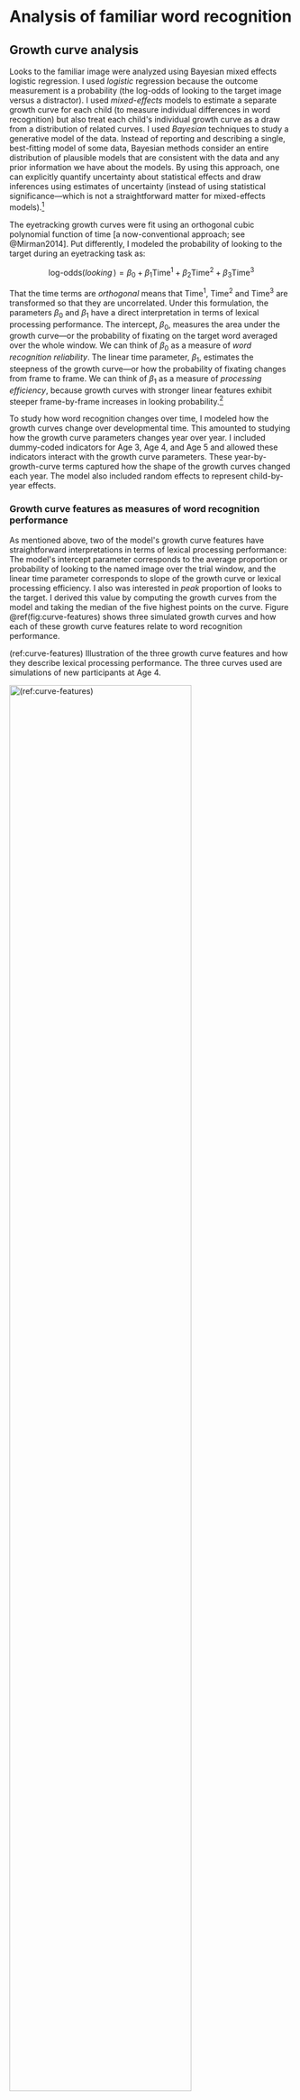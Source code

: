 
Analysis of familiar word recognition
===========================================================================









Growth curve analysis
------------------------------------------------------------------------

Looks to the familiar image were analyzed using Bayesian mixed
effects logistic regression. I used *logistic* regression because
the outcome measurement is a probability (the log-odds of looking to the
target image versus a distractor). I used *mixed-effects* models
to estimate a separate growth curve for each child (to
measure individual differences in word recognition) but also treat each
child's individual growth curve as a draw from a distribution of related
curves. I used *Bayesian* techniques to study a generative model of the
data. Instead of reporting and describing a single, best-fitting model
of some data, Bayesian methods consider an entire distribution of
plausible models that are consistent with the data and any prior
information we have about the models. By using this approach, one can
explicitly quantify uncertainty about statistical effects and draw
inferences using estimates of uncertainty (instead of using statistical
significance—which is not a straightforward matter for mixed-effects
models).[^2]

[^2]: It is tempting to further justify this approach by comparing
    Bayesian versus classical/frequentist statistics, but my goals in
    using this method are simple: To estimate statistical effects and
    quantify uncertainty about those effects. This pragmatic brand of
    Bayesian statistics is illustrated in texts by @GelmanHill and 
    @RethinkingBook.

The eyetracking growth curves were fit using an orthogonal cubic
polynomial function of time [a now-conventional approach; see
@Mirman2014]. Put differently, I modeled the probability of looking to
the target during an eyetracking task as:

$$
\text{log-odds}(\textit{looking}\,) = 
  \beta_0 + 
  \beta_1\text{Time}^1 + 
  \beta_2\text{Time}^2 + 
  \beta_3\text{Time}^3
$$

That the time terms are *orthogonal* means that $\text{Time}^1$,
$\text{Time}^2$ and $\text{Time}^3$ are transformed so that they
are uncorrelated. Under this formulation, the parameters $\beta_0$ and
$\beta_1$ have a direct interpretation in terms of lexical processing
performance. The intercept, $\beta_0$, measures the area under the
growth curve—or the probability of fixating on the target word averaged
over the whole window. We can think of $\beta_0$ as a measure of *word
recognition reliability*. The linear time parameter, $\beta_1$,
estimates the steepness of the growth curve—or how the probability of
fixating changes from frame to frame. We can think of $\beta_1$ as a
measure of *processing efficiency*, because growth curves with stronger
linear features exhibit steeper frame-by-frame increases in looking
probability.[^3]


[^3]: The polynomial other terms are less important—or rather, they have
    do not map as neatly onto behavioral descriptions as the accuracy
    and efficiency parameters. The primary purpose of quadratic and
    cubic terms is to ensure that the estimated growth curve adequately
    fits the data. In this kind of data, there is a steady baseline at
    chance probability before the child hears the word, followed a
    window of increasing probability of fixating on the target as the
    child recognizes the word, followed by a period of plateauing and
    then diminishing looks to target. The cubic polynomial allows the
    growth curve to be fit with two inflection points: the point when
    the looks to target start to increase from baseline and the point
    when the looks to target stops increasing.

To study how word recognition changes over time, I modeled how the
growth curves change over developmental time. This amounted to studying
how the growth curve parameters changes year over year. I included
dummy-coded indicators for Age 3, Age 4, and Age 5 and allowed these
indicators interact with the growth curve parameters. These
year-by-growth-curve terms captured how the shape of the growth curves
changed each year. The model also included random effects to represent
child-by-year effects.


### Growth curve features as measures of word recognition performance

As mentioned above, two of the model's growth curve features have
straightforward interpretations in terms of lexical processing
performance: The model's intercept parameter corresponds to the average
proportion or probability of looking to the named image over the trial
window, and the linear time parameter corresponds to slope of the growth
curve or lexical processing efficiency. I also was interested in *peak*
proportion of looks to the target. I derived this value by computing the
growth curves from the model and taking the median of the five highest
points on the curve. Figure \@ref(fig:curve-features) shows three
simulated growth curves and how each of these growth curve features
relate to word recognition performance.

(ref:curve-features) Illustration of the three growth curve features and
how they describe lexical processing performance. The three curves used
are simulations of new participants at Age 4.

<div class="figure">
<img src="12-aim1-notebook_files/figure-html/curve-features-1.png" alt="(ref:curve-features)" width="80%" />
<p class="caption">(\#fig:curve-features)(ref:curve-features)</p>
</div>



Year over year changes in word recognition performance
------------------------------------------------------------------------

The mixed-effects model estimated a population-average growth curve
("fixed" effects) and how individual children deviated from average
("random" effects). Figure \@ref(fig:average-growth-curves) shows 200
posterior samples of the average growth curves for each study. On
average, the growth curves become steeper and achieve higher looking
probabilities with each year of the study.

(ref:average-growth-curves) The model estimated an average word
recognition growth for each study, and the colored lines represent 200
posterior samples of these growth curves. The thick dark lines represent
the observed average growth curve in each study.

<div class="figure">
<img src="12-aim1-notebook_files/figure-html/average-growth-curves-1.png" alt="(ref:average-growth-curves)" width="50%" />
<p class="caption">(\#fig:average-growth-curves)(ref:average-growth-curves)</p>
</div>

Figure \@ref(fig:effects2) depicts uncertainty intervals with
the model's average effects of each timepoint on the growth curve
features. The intercept and linear time effects increased each year,
confirming that children become more reliable and faster at recognizing
words as they grow older. The peak accuracy also increased each year.
For each effect, the change from age 3 to age 4 is approximately the
same as the change from age 4 to age 5, as visible in
Figure \@ref(fig:pairwise-effects).

(ref:effects2) Uncertainty intervals for the effects of study years on
growth curve features. The intercept and peak features were converted from
log-odds to proportions to ease interpretation.

<div class="figure">
<img src="12-aim1-notebook_files/figure-html/effects2-1.png" alt="(ref:effects2)" width="80%" />
<p class="caption">(\#fig:effects2)(ref:effects2)</p>
</div>

(ref:pairwise-effects) Uncertainty intervals for the differences between study
timepoints. Again, the intercept and peak features were converted to
proportions.

<div class="figure">
<img src="12-aim1-notebook_files/figure-html/pairwise-effects-1.png" alt="(ref:pairwise-effects)" width="50%" /><img src="12-aim1-notebook_files/figure-html/pairwise-effects-2.png" alt="(ref:pairwise-effects)" width="50%" />
<p class="caption">(\#fig:pairwise-effects)(ref:pairwise-effects)</p>
</div>



The average looking probability (intercept feature) was 0.38
[90% UI: 0.37--0.40] at age 3, 0.49
[0.47--0.50] at age 4, and 0.56 [0.54--0.57] at
age 5. The averages increased by 0.10
[0.09--0.11] from age 3 to age 4 and by 0.07
[0.06--0.09] from age 4 to age 5. The peak looking
probability was 0.55 [0.53--0.57] at age 3,
0.68 [0.67--0.70] at age 4, and 0.77
[0.76--0.78] at age 5. The peak values increased by
0.13 [0.11--0.16] from age 3 to age 4 and
by 0.09 [0.07--0.10] from age 4 to age 5.
These results numerically confirm the hypothesis that children would
improve in their word recognition reliability, both in terms of average
looking and in terms of peak accuracy, each year.

**Summary**. The average growth curve features increased year over year,
so that children looked to the target more quickly and more reliably.



Exploring plausible ranges of performance over time
------------------------------------------------------------------------



Bayesian models are generative; they describe how the data could have
been generated. This model assumed that each child's growth curve was
drawn from a population of related growth curves, and it tried to infer
the parameters over that distribution. These two aspects---a generative
model and learning about the population of growth curves---allow the
model to simulate new samples from that distribution of growth curves.
That is, we can predict a set of growth curves for a hypothetical,
unobserved child drawn from the same distribution as the
195 observed children. This procedure allows
one to explore the plausible degrees of variability in performance at
each age.

Figure \@ref(fig:new-participants) shows the posterior predictions
for 1,000 simulated participants, which demonstrates how the model
expects new participants to improve longitudinally but also exhibit
stable individual differences over time. Figure
\@ref(fig:new-participants-intervals) shows uncertainty intervals for
these simulations. The model learned to predict less accurate and more
variable performance at age 3 with improving accuracy and narrowing
variability at age 4 and age 5.

(ref:new-participants) Posterior predictions for hypothetical
*unobserved* participants. Each line represents the predicted
performance for a new participant. The three dark lines highlight
predictions from one single simulated participant. The simulated
participant shows both longitudinal improvement in word recognition and
similar relative performance compared to other simulations each year,
indicating that the model would predict new children to improve year
over year and show stable individual differences over time.


<div class="figure">
<img src="12-aim1-notebook_files/figure-html/new-participants-1.png" alt="(ref:new-participants)" width="80%" />
<p class="caption">(\#fig:new-participants)(ref:new-participants)</p>
</div>

(ref:new-participants-intervals) Uncertainty intervals for the simulated
participants. Variability is widest at age 3 and narrowest at age 5,
consistent with the prediction that children become less variable as
they grow older.

<div class="figure">
<img src="12-aim1-notebook_files/figure-html/new-participants-intervals-1.png" alt="(ref:new-participants-intervals)" width="80%" />
<p class="caption">(\#fig:new-participants-intervals)(ref:new-participants-intervals)</p>
</div>

I hypothesized that children would become less variable as they grew
older and converged on a mature level of performance. I address this
question by inspecting the ranges of predictions for the simulated
participants. The claim that children become less variable would imply
that the range of predictions should be narrower age 5 than for age 4
than age 3. Figure \@ref(fig:new-ranges) depicts the range of the
predictions, both in terms of the 90 percentile range (i.e., the range
of the middle 90% of the data) and in terms of the 50 percentile
(interquartile) range. The ranges of performance decrease from age 3 to
age 4 to age 5, consistent with the hypothesized reduction in
variability.

(ref:new-ranges) Ranges of predictions for simulated participants over
the course of a trial. The ranges are most similar during the first half
of the trial when participants are at chance performance, and the ranges
are most different at the end of the trial as children reliably fixate
on the target image. The ranges of performance decreases with each year
of the study as children show less variability.

<div class="figure">
<img src="12-aim1-notebook_files/figure-html/new-ranges-1.png" alt="(ref:new-ranges)" width="80%" />
<p class="caption">(\#fig:new-ranges)(ref:new-ranges)</p>
</div>

The developmental pattern of increasing reliability and decreasing
variability was also observed for the growth curve peaks. For the
synthetic participants, the model predicted that individual peak
probabilities will increase each year, peak<sub>3</sub> =
0.55 [90% UI: 0.35--0.77],
peak<sub>4</sub> = 0.69 [0.48--0.86],
peak<sub>5</sub> = 0.78 [0.59--0.91].
Moreover, the range of plausible values for the individual peaks
narrowed each for the simulated data. For instance, the difference
between the 95^th^ and 5^th^ percentiles was 0.43 for
age 3, 0.38 for age 4, and 0.32
for age 5.

**Summary**. I used the model's random effects estimates to simulate
growth curves from 1,000 hypothetical, unobserved participants. The
simulated dataset showed increasing looking probability and decreasing
variability with each year of the study. These simulations confirmed the
hypothesis that variability would be diminish as children converge on a
mature level of performance on this task.



Are individual differences stable over time?
------------------------------------------------------------------------



I predicted that children would show stable individual differences such
that children who are faster and more reliable at recognizing words at
age 3 remain relatively faster and more reliable at age 5. To evaluate
this hypothesis, I used Kendall's *W* (the coefficient of correspondence
or concordance). This nonparametric statistic measures the degree of
agreement among *J* judges who are rating *I* items. For these purposes,
the items are the 123 children who provided reliable eyetracking
for all three years of the study. (That is, I excluded children who only
had reliable eyetracking data for one or two years.) The judges are the
sets of growth curve parameters from each year of study. For example,
the intercept term provides three sets of ratings: The participants'
intercept terms from year 1 are one set of ratings and the terms from
years 2 and 3 provide two more sets of ratings. These three ratings are
the "judges" used to compute the intercept's *W*. Thus, I computed five
groups of *W* coefficients, one for each set of growth curve features:
Intercept, Time^1^, Time^2^, Time^3^, and Peak looking probability.




Because I used a Bayesian model, there is a distribution of ratings and
thus a distribution of concordance statistics. Each sample of the
posterior distribution fits a growth curve for each child in each study,
so each posterior sample provides a set of ratings for concordance
coefficients. The distribution of *W*'s lets us quantify our uncertainty
because we can compute *W*'s for each of the 4000 samples from
the posterior distribution.

One final matter is how to assess whether a concordance statistic is
meaningful. To tackle this question, I also included a "null rater", a
fake parameter that assigned each child in each year a random number. I
use the distribution of *W*'s generated by randomly rating children as a
benchmark for assessing whether the other concordance statistics differ
meaningfully from chance.

(ref:kendall-stats) Uncertainty intervals for the Kendall's coefficient
of concordance. Random ratings provide a baseline of null *W*
statistics. The intercept and linear time features are decisively
non-null, indicating a significant degree of correspondence in
children's relative word recognition reliability and efficiency over
three years of study.

<div class="figure">
<img src="12-aim1-notebook_files/figure-html/kendall-stats-1.png" alt="(ref:kendall-stats)" width="80%" />
<p class="caption">(\#fig:kendall-stats)(ref:kendall-stats)</p>
</div>

We used the `kendall()` function in the irr R package
[vers. 0.84; @irr] to compute concordance
statistics. Figure \@ref(fig:kendall-stats) depicts uncertainty intervals
for the Kendall *W*'s for these growth curve features. The 90%
uncertainty interval of *W* statistics from random ratings
[0.28--0.39] subsumes the intervals for the Time^2^
effect [0.30--0.35] and the Time^3^ effect
[0.28--0.35], indicating that these values do not
differentiate children in a longitudinally stable way. That is, the
Time^2^ and Time^3^ features differentiate children across studies as
well as random numbers. Earlier, I stated that only the intercept,
linear time, and peak features have psychologically meaningful
interpretations and that the higher-order features of these models serve
to capture the shape of the growth curve data. These concordance
statistics support that assertion.

Concordance is strongest for the peak feature, *W* = 0.59
[0.57--0.60] and the intercept term, *W* =
0.58 [0.57--0.60], followed by the
linear time term, *W* = 0.50 [0.48--0.52].
Because these values are far removed from the statistics for random
ratings, I conclude that there is a credible degree of correspondence
across studies when ranking children using their peak looking
probability, average look probability (the intercept) or their growth
curve slope (linear time).

**Summary**. Growth curve features reflected individual differences in
word recognition performance. By using Kendall's *W* to
measure the degree of concordance among growth curve features over
time, I tested whether individual differences in lexical
processing persisted over development. I found that the peak looking
probability, average looking probability and linear time features were
stable over time.



Predicting future vocabulary size
------------------------------------------------------------------------







I hypothesized that individual differences in word recognition at age 3
will be more discriminating and predictive future language outcomes than
differences at age 4 or age 5. To test this hypothesis, we calculated
the correlations of growth curve features with age 5 expressive
vocabulary size and age 4 receptive vocabulary. (The receptive test was
not administered during the last year of the study for logistical
reasons.) As with the concordance analysis, I computed each of the
correlations for each sample of the posterior distribution to obtain a
distribution of correlations.

Figure \@ref(fig:evt2-gca-cors) shows the correlations of the peak
looking probability, average looking probability and linear time
features with expressive vocabulary size at age 5, and
Figure \@ref(fig:ppvt4-gca-cors) shows analogous correlations for the
receptive vocabulary at age 4. For all cases, the strongest correlations
were found between the growth curve features at age 3.

Growth curve peaks from age 4 correlated with age 5 vocabulary with
*r* = .52, 90% UI
[.50--.54], but the concurrent peaks from age 5
showed a correlation of just *r* = .31,
[.29--.33], a difference between age 3 and
age 5 of *r*<sub>3−5</sub> = .21,
[.18--.24]. A similar pattern held for
lexical processing efficiency values. Linear time features from age 3
correlated with age 5 vocabulary with *r* =
.41, [.39--.44],
whereas the concurrent lexical processing values from age 5 only showed
a correlation of *r* = .28,
[.26--.31], a difference of *r*<sub>3−5</sub> =
.13,
[.10--.16]. For the average looking
probabilities, the correlation for age 3, *r* =
.39, [.39--.44], was
probably only slightly greater than the correlation for age 4,
*r*<sub>3−4</sub> = .02,
[&minus;.01--.04] but considerably greater than the
concurrent correlation at age 5, *r*<sub>3−5</sub> =
.08,
[.05--.10].

(ref:evt2-gca-cors) Uncertainty intervals for the correlations of growth
curve features at each time point with expressive vocabulary (EVT-2
standard scores) at age 5. The bottom rows provide intervals for the
pairwise differences in correlations between timepoints.

<div class="figure">
<img src="12-aim1-notebook_files/figure-html/evt2-gca-cors-1.png" alt="(ref:evt2-gca-cors)" width="80%" />
<p class="caption">(\#fig:evt2-gca-cors)(ref:evt2-gca-cors)</p>
</div>

Peak looking probabilities from age 3 were strongly correlated with
age 4 receptive vocabulary, *r* = .62,
[.61--.64], and this correlation was much
greater than the correlation observed for the age 4 growth curve peaks,
*r*<sub>3−4</sub> = .26,
[.26]. The correlation of age 3
average looking probabilities, *r* = .45,
[.44--.47], was greater than the age 4
correlation, *r*<sub>TP1−TP2</sub> =
.08,
[.08], and the correlation for age 3
linear time features, *r* = .51,
[.49--.54], was likewise greater,
*r*<sub>3−4</sub> = .22,
[.19--.26].

(ref:ppvt4-gca-cors) Uncertainty intervals for the correlations of
growth curve features at each time point with expressive vocabulary
(PPVT-4 standard scores) at age 4. The bottom row shows pairwise
differences between the correlations from timepoints.

<div class="figure">
<img src="12-aim1-notebook_files/figure-html/ppvt4-gca-cors-1.png" alt="(ref:ppvt4-gca-cors)" width="80%" />
<p class="caption">(\#fig:ppvt4-gca-cors)(ref:ppvt4-gca-cors)</p>
</div>

**Summary**. Although individual differences in word recognition were
stable over time, early differences were more significant than later
ones. The strongest predictors of future vocabulary size were the growth
curve features from age 3.

<!-- ### Relationships with other child-level predictors -->

<!-- _TJM: This is where I would analyze the other test scores as we have discussed._ -->


Discussion
------------------------------------------------------------------------

In the preceding analyses, I analyzed many aspects of children's
recognition of familiar words. First, I examined how children's looking
patterns *on average* changed year over year. Children's word
recognition improved each year: The growth curves grew steeper, reached
higher peaks, and increased in their average value each year. This
result was unsurprising, but it was valueable because it confirmed that
this word recognition task scaled with development. The task was simple
enough that children could recognize words at age&nbsp;3, but challenging
enough for children's performance to improve each year.

After establishing how the averages changed each year, I next asked how
variability changed each year. To tackle this question, I used posterior
predictive inference to have the model simulate samples of data, and in
particular, to simulate new participants. The range of performance
narrowed each year, so that children were most variable at age 3 and
least variable at age 5. This result is consistent with a model of
development children vary widely early on and converge on a more mature
level of performance. From this perspective, word recognition as a skill
is like articulation where most children grow out of immature speech
patterns by grade school. An alternative outcome would have been
troubling: Word recognition differences that expanded with age, the
emergence of a word recognition "gap".

Although the range of individual differences decreased with age,
differences did not disappear over time. When children at each age were
ranked using growth curve features, we found a high degree of
correspondence among these ratings. Children who were faster or more
accurate at age 3 remained relatively fast or accurate at age 5. Thus,
differences in word recognition were longitudinally stable over the
preschool years. Extrapolating forwards in time, these differences
likely would become smaller and smaller until they are irrelevant.
Alternatively, they might matter in more adverse listening conditions.
It is conceivable that children's differences would re-emerge in a more
difficult word recognition task. [_Study Bob's paper on older children._]


***

  - the vocabulary results
  - Stitch these pieces together
  - The shape and structure of words do not change with age. The amount
    of information needed to identify a word from a closed set is
    constant with age. So it makes sense that word recognition
    development follows a trajectory where differences narrow. As a skill, word
    recognition is a necessary foundation to later more sophisticated
    degrees of language comprehension. If word recognition is such a foundation,
    then slow listerners might show challenges in these more difficulty
    comprehension situations. 


*** 

**Summary**. Although individual differences in word recognition are
stable over time, early differences are more significant than later
ones. The strongest predictors of future vocabulary size were the growth
curve features from age 3. That is, word recognition performance from
age 3 was more strongly correlated with age 5 expressive vocabulary than
word recognition performance at age 5. A similar pattern of results held
for predicting receptive vocabulary at age 4.





<!-- The growth curve changes each year involved peak accuracy and steepness -->
<!-- of the curve. They reach higher heights, and they hit year 1 peak -->
<!-- earlier each year. -->

  <!-- - Word recognition performance is a skill where variation is greatest -->
  <!--   at younger ages. -->
  <!-- - What mechanisms might come to bear on this? Does variability narrow -->
  <!--   developmentally for vocabulary? -->
  <!-- - Children different in their word-learning trajectories, so the early -->
  <!--   differences in word recognition could be from younger children who -->
  <!--   are relatively early/late in word-learning. The SDs of the EVT-2 -->
  <!--   scores narrows a small amount each year, even when we only consider -->
  <!--   the children who participated at all three years. -->
  <!-- - (It will be easier to fold this in to the mechanism discussion once -->
  <!--   we have firmer results for the looks-to-foils analysis.) -->
  <!-- - If differences in word recognition matter (and they do) and the -->
  <!--   differences are greatest at younger ages, then they are most -->
  <!--   informative at younger ages. -->
  <!-- - Maybe a few words on why individual differences are worth studying? -->

<!--   - Although the range of variability decreases, individual differences -->
<!--     do not wash out. -->
<!--   - Lexical processing is a stable ability over the preschool years. -->
<!--   - Extrapolating outwards, the differences probably diminish to the -->
<!--     point that they are not meaningful. But traces of those early -->
<!--     differences can reappear years later on some test scores. -->


  <!-- - This finding is surprising because vocabulary scores from the same -->
  <!--   week as the eyetracking data are less correlated than scores from -->
  <!--   two year earlier. -->
  <!-- - This establishes that the differences are greatest and most -->
  <!--   predictive at younger ages. -->















































